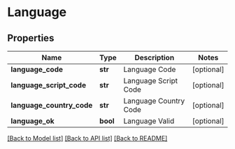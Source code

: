 # Language

## Properties
Name | Type | Description | Notes
------------ | ------------- | ------------- | -------------
**language_code** | **str** | Language Code | [optional] 
**language_script_code** | **str** | Language Script Code | [optional] 
**language_country_code** | **str** | Language Country Code | [optional] 
**language_ok** | **bool** | Language Valid | [optional] 

[[Back to Model list]](../README.md#documentation-for-models) [[Back to API list]](../README.md#documentation-for-api-endpoints) [[Back to README]](../README.md)

